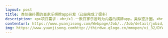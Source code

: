 ```yaml
---                
layout: post       
title: 类似德扑圈的百家乐棋牌app开发（已经完成了很多）           
description: <p>项目需求：<br/>1.一款百家乐游戏为内容的棋牌app。类似德扑圈。<br/>2.目前因为研发离职，已经完成了很多内容。美术资源基本全部完成。服务端框架mysql netty protobuf，基于cocos 15引擎。<br/>3.在之前代码基础上继续开发。<br/>参考产品：<br/>德扑圈，除了棋牌种类，全盘copy德扑圈<br/>合作方式：<br/>整包</p>     
contenturl: https://www.yuanjisong.com/Webpage/Job/../Job/detail/jobid/101482      
img: https://www.yuanjisong.comhttp://thirdwx.qlogo.cn/mmopen/vi_32/DYAIOgq83eqy0G9EDdYibwmS8f6tgyLSGQtLwD1icdib25dv7J5NIwdxic5gX6b5zBd0tH1CEmU5nVQLzBibviaoK0iaA/132             
---                 
```

